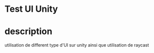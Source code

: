 # Test UI Unity
 
# description 

utilisation de different type d'UI sur unity ainsi que utilisation de raycast 
